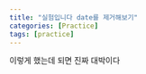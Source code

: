 ```yaml
---
title: "실험입니다 date를 제거해보기"  
categories: [Practice]  
tags: [practice]  
---
```


이렇게 했는데 되면 진짜 대박이다


